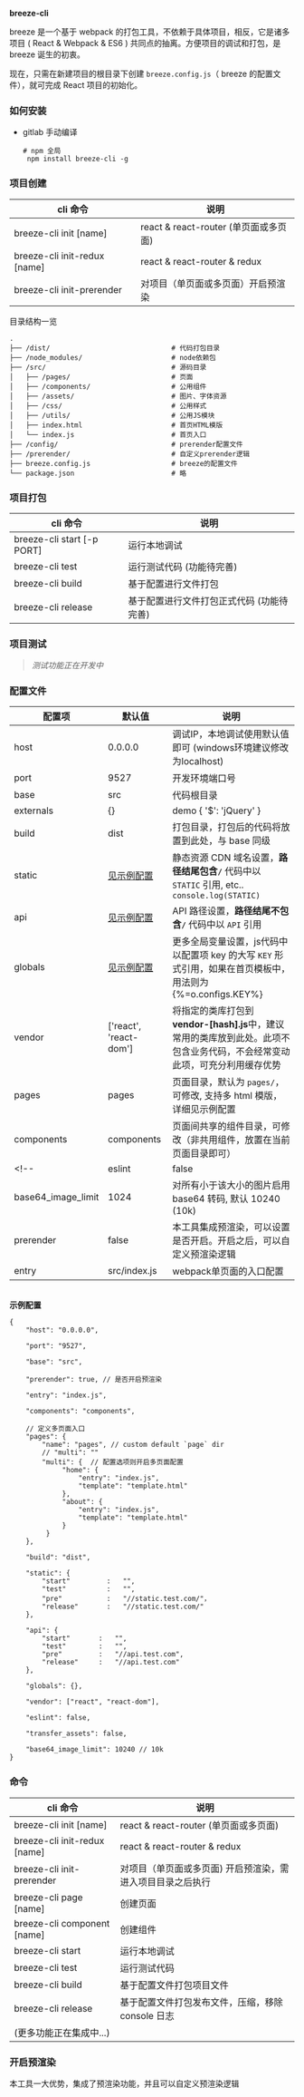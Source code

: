 **breeze-cli**

breeze 是一个基于 webpack 的打包工具，不依赖于具体项目，相反，它是诸多项目 ( React & Webpack & ES6 ) 共同点的抽离。方便项目的调试和打包，是 breeze 诞生的初衷。

现在，只需在新建项目的根目录下创建 `breeze.config.js`（ breeze 的配置文件），就可完成 React 项目的初始化。


### <span id="install">如何安装</span>

- gitlab 手动编译

  ```
  # npm 全局
   npm install breeze-cli -g 

  ```
### <span id="create">项目创建</span>

| cli 命令                      | 说明
|-------------------------------|----------------------------
| breeze-cli init [name]            | react & react-router (单页面或多页面)
| breeze-cli init-redux [name]      | react & react-router & redux
| breeze-cli init-prerender         | 对项目（单页面或多页面）开启预渲染

目录结构一览

```
.
├── /dist/                              # 代码打包目录
├── /node_modules/                      # node依赖包
├── /src/                               # 源码目录
│   ├── /pages/                         # 页面
│   ├── /components/                    # 公用组件
│   ├── /assets/                        # 图片、字体资源
│   ├── /css/                           # 公用样式
│   ├── /utils/                         # 公用JS模块
│   ├── index.html                      # 首页HTML模版
│   └── index.js                        # 首页入口
├── /config/                            # prerender配置文件
├── /prerender/                         # 自定义prerender逻辑
├── breeze.config.js                    # breeze的配置文件
└── package.json                        # 略
```

### <span id="build">项目打包</span>

| cli 命令                | 说明
|-------------------------|-----------------------------------------------
| breeze-cli start [-p PORT]  | 运行本地调试
| breeze-cli test             | 运行测试代码 (功能待完善)
| breeze-cli build            | 基于配置进行文件打包
| breeze-cli release          | 基于配置进行文件打包正式代码 (功能待完善)


### <span id="test">项目测试</span>

> *测试功能正在开发中*

### <span id="config">配置文件</span>

| 配置项                  | 默认值       						| 说明
|-------------------------|--------------						|-------------------------------------------------
| host                    |  0.0.0.0     						| 调试IP，本地调试使用默认值即可 (windows环境建议修改为localhost)
| port                    |  9527        						| 开发环境端口号
| base                    |  src         						| 代码根目录
| externals               |  {}         						| demo { '$': 'jQuery' }
| build                   |  dist        						| 打包目录，打包后的代码将放置到此处，与 base 同级
| static                  |  [见示例配置](#config_default)   	| 静态资源 CDN 域名设置，**路径结尾包含`/`** 代码中以 `STATIC` 引用, etc.. `console.log(STATIC)`
| api                     |  [见示例配置](#config_default)   	| API 路径设置，**路径结尾不包含`/`** 代码中以 `API` 引用
| globals                 |  [见示例配置](#config_default)      | 更多全局变量设置，js代码中以配置项 key 的大写 `KEY` 形式引用，如果在首页模板中，用法则为{%=o.configs.KEY%}
| vendor                  |  ['react', 'react-dom'] | 将指定的类库打包到 **vendor-[hash].js**中，建议常用的类库放到此处。此项不包含业务代码，不会经常变动此项，可充分利用缓存优势
| pages                   |  pages         						| 页面目录，默认为 `pages/`，可修改, 支持多 html 模版，详细见示例配置
| components              |  components         				| 页面间共享的组件目录，可修改（非共用组件，放置在当前页面目录即可）
<!-- | eslint                  |  false         						| 是否启用 eslint , 默认关闭，如果启用该选项，请在项目根目录提供自己的 .eslintrc -->
| base64_image_limit      |  1024                				| 对所有小于该大小的图片启用 base64 转码, 默认 10240 (10k)
| prerender               |  false                			| 本工具集成预渲染，可以设置是否开启。开启之后，可以自定义预渲染逻辑
| entry                   |  src/index.js               | webpack单页面的入口配置

<br/> <b id="config_default">示例配置</b>

```
{
    "host": "0.0.0.0",
  
    "port": "9527",
  
    "base": "src",
  
    "prerender": true, // 是否开启预渲染
  
    "entry": "index.js",

    "components": "components",
  
    // 定义多页面入口
    "pages": {
        "name": "pages", // custom default `page` dir
        // "multi": ""
        "multi": {  // 配置选项则开启多页面配置
             "home": {
                 "entry": "index.js",
                 "template": "template.html"
             },
             "about": {
                 "entry": "index.js",
                 "template": "template.html"
             } 
         }
    },
  
    "build": "dist",
  
    "static": {
        "start"         :   "",                 
        "test"          :   "",
        "pre"           :   "//static.test.com/"，
        "release"       :   "//static.test.com/" 
    },
  
    "api": {  
        "start"       :   "",
        "test"        :   "",
        "pre"         :   "//api.test.com",
        "release"     :   "//api.test.com"
    },
  
    "globals": {}, 
  
    "vendor": ["react", "react-dom"],
  
    "eslint": false,
  
    "transfer_assets": false,
  
    "base64_image_limit": 10240 // 10k
}
```

### <span id="api">命令</span>

| cli 命令                      | 说明
|-------------------------------|----------------------------
| breeze-cli init [name]            | react & react-router (单页面或多页面)
| breeze-cli init-redux [name]      | react & react-router & redux
| breeze-cli init-prerender         | 对项目（单页面或多页面) 开启预渲染，需进入项目目录之后执行
| breeze-cli page [name]            | 创建页面
| breeze-cli component [name]       | 创建组件
| breeze-cli start                  | 运行本地调试
| breeze-cli test                   | 运行测试代码
| breeze-cli build                  | 基于配置文件打包项目文件
| breeze-cli release                | 基于配置文件打包发布文件，压缩，移除 console 日志
| (更多功能正在集成中...)


### <span id="预渲染">开启预渲染</span>

本工具一大优势，集成了预渲染功能，并且可以自定义预渲染逻辑
